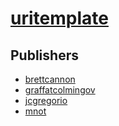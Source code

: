 # [uritemplate](https://pypi.org/project/uritemplate)



## Publishers
- [brettcannon](https://pypi.org/user/brettcannon)
- [graffatcolmingov](https://pypi.org/user/graffatcolmingov)
- [jcgregorio](https://pypi.org/user/jcgregorio)
- [mnot](https://pypi.org/user/mnot)

